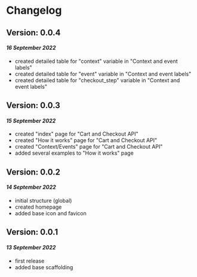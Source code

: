 # Changelog

## Version: 0.0.4 
#### _16 September 2022_
- created detailed table for "context" variable in "Context and event labels"
- created detailed table for "event" variable in "Context and event labels"
- created detailed table for "checkout_step" variable in "Context and event labels"

## Version: 0.0.3 
#### _15 September 2022_
- created "index" page for "Cart and Checkout API"
- created "How it works" page for "Cart and Checkout API"
- created "Context/Events" page for "Cart and Checkout API"
- added several examples to "How it works" page

## Version: 0.0.2
#### _14 September 2022_
- initial structure (global)
- created homepage
- added base icon and favicon

## Version: 0.0.1
#### _13 September 2022_
- first release
- added base scaffolding